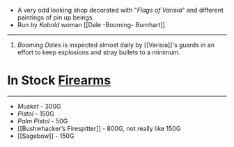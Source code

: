 - A very odd looking shop decorated with "*Flags of Varisia*" and different paintings of pin up beings.
- Run by *Kobold* woman [[Dale -Booming- Burnhart]]

---
1. *Booming Dales* is inspected almost daily by [[Varisia]]'s guards in an effort to keep explosions and stray bullets to a minimum.

# In Stock [Firearms](http://dnd5e.wikidot.com/fighter:gunslinger:firearm-properties)
---
- *Musket* - 300G
- *Pistol* - 150G
- *Palm Pistol* - 50G
- [[Bushwhacker’s Firespitter]] - 800G, not really like 150G
- [[Sagebow]] - 150G